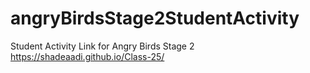 # angryBirdsStage2StudentActivity
Student Activity Link for Angry Birds Stage 2
https://shadeaadi.github.io/Class-25/
